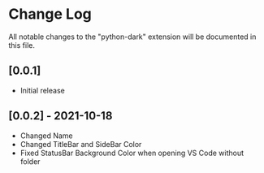 # Change Log

All notable changes to the "python-dark" extension will be documented in this file.

## [0.0.1]
- Initial release

## [0.0.2] - 2021-10-18
- Changed Name
- Changed TitleBar and SideBar Color
- Fixed StatusBar Background Color when opening VS Code without folder

